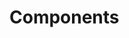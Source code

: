 <!-- Space: BaseLearnTemplate -->
<!-- Parent: Project -->
<!-- Title: Components -->
<!-- Label: BaseLearnTemplate -->
<!-- Label: Project -->
<!-- Label: Components -->
<!-- Include: disclaimer.md -->
<!-- Include: ac:toc -->

# Components
